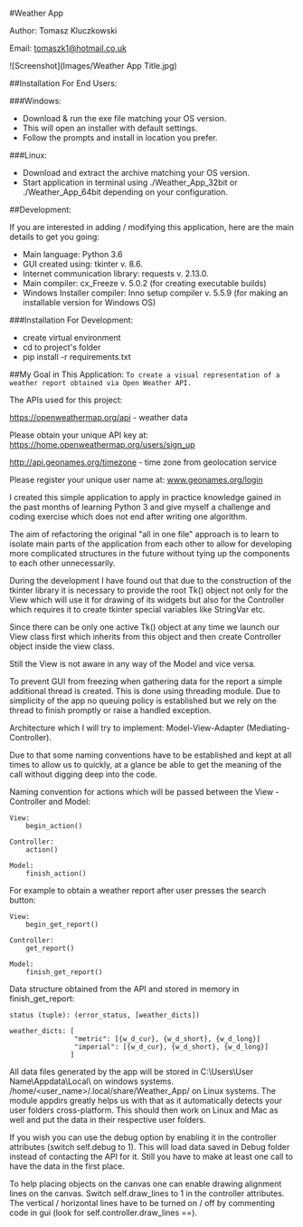 #Weather App

Author: Tomasz Kluczkowski

Email: tomaszk1@hotmail.co.uk

![Screenshot](Images/Weather App Title.jpg)

##Installation For End Users:

###Windows:
- Download & run the exe file matching your OS version.
- This will open an installer with default settings.
- Follow the prompts and install in location you prefer.

###Linux:
- Download and extract the archive matching your OS version.
- Start application in terminal using ./Weather_App_32bit or ./Weather_App_64bit depending on your configuration.

##Development:

If you are interested in adding / modifying this application, here are the main details to get you going:

- Main language: Python 3.6
- GUI created using: tkinter v. 8.6.
- Internet communication library: requests v. 2.13.0.
- Main compiler: cx_Freeze v. 5.0.2 (for creating executable builds)
- Windows Installer compiler: Inno setup compiler v. 5.5.9 (for making an installable version for Windows OS)

###Installation For Development:

- create virtual environment
- cd to project's folder
- pip install -r requirements.txt


##My Goal in This Application:
`To create a visual representation of a weather report obtained via Open Weather API.`

The APIs used for this project:
 
https://openweathermap.org/api - weather data

Please obtain your unique API key at:
https://home.openweathermap.org/users/sign_up

http://api.geonames.org/timezone - time zone from geolocation service

Please register your unique user name at:
www.geonames.org/login


I created this simple application to apply in practice knowledge gained in the past months of learning Python 3 and give myself a challenge and coding exercise which does not end after writing one algorithm.

The aim of refactoring the original "all in one file" approach is to learn to isolate main parts of the application from each other to allow for developing more complicated structures in the future without tying up the components to each other unnecessarily.

During the development I have found out that due to the construction of the tkinter library it is necessary to provide the root Tk() object not only for the View which will use it for drawing of its widgets but also for the Controller which requires it to create tkinter special variables like StringVar etc.

Since there can be only one active Tk() object at any time we launch our View class first which inherits from this object and then create Controller object inside the view class.

Still the View is not aware in any way of the Model and vice versa.

To prevent GUI from freezing when gathering data for the report a simple additional thread is created. This is done using threading module.
Due to simplicity of the app no queuing policy is established but we rely on the thread to finish promptly or raise a handled exception.

Architecture which I will try to implement: Model-View-Adapter (Mediating-Controller).

Due to that some naming conventions have to be established and kept at all times to allow us to quickly, at a glance be able to get the meaning of the call without digging deep into the code.


Naming convention for actions which will be passed between the View - Controller and Model:
    
    View:
        begin_action()
        
    Controller:
        action()
        
    Model:
        finish_action()

For example to obtain a weather report after user presses the search button:

    View:
        begin_get_report()
        
    Controller:
        get_report()
    
    Model:
        finish_get_report()

Data structure obtained from the API and stored in memory in
finish_get_report: 

    status (tuple): (error_status, [weather_dicts])

    weather_dicts: [
                    "metric": [{w_d_cur}, {w_d_short}, {w_d_long}]
                    "imperial": [{w_d_cur}, {w_d_short}, {w_d_long}]
                   ]

All data files generated by the app will be stored in 
C:\Users\User Name\Appdata\Local\ on windows systems.
/home/<user_name>/.local/share/Weather_App/ on Linux systems.
The module appdirs greatly helps us with that as it automatically detects your user folders cross-platform.
This should then work on Linux and Mac as well and put the data in their respective user folders.
      
If you wish you can use the debug option by enabling it in the controller
attributes (switch self.debug to 1). This will load data saved in Debug
folder instead of contacting the API for it. Still you have to make at least
one call to have the data in the first place.

To help placing objects on the canvas one can enable drawing alignment lines
on the canvas. Switch self.draw_lines to 1 in the controller attributes.
The vertical / horizontal lines have to be turned on / off by commenting
code in gui (look for self.controller.draw_lines ==).
